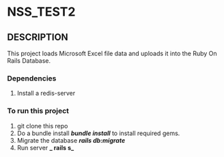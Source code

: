 # NSS_TEST2

## DESCRIPTION

This project loads Microsoft Excel file data and uploads it into the Ruby On Rails Database.

### Dependencies

1. Install a redis-server

### To run this project

1. git clone this repo
2. Do a bundle install **_bundle install_** to install required gems.
3. Migrate the database **_rails db:migrate_**
4. Run server **_ rails s_**
